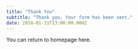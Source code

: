 ```yaml
---
title: "Thank You"
subtitle: "Thank you. Your form has been sent."
date: 2018-01-31T13:00:00.000Z
---
```

You can return to homepage here.
